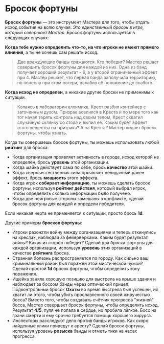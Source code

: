 # Бросок фортуны

**Бросок фортуны** — это инструмент Мастера для того, чтобы отдать исход события на волю случая. _Это единственный бросок в игре, который совершает Мастер._ Бросок фортуны используется в следующих случаях:

**Когда тебе нужно определить что-то, на что игроки не имеют прямого влияния**, а ты не хочешь сам решать исход.
> Две враждующие банды сражаются. Кто победит? Мастер решает совершить бросок фортуны для каждой из них. Одна из банд получает хороший результат - 6, а у второй ограниченный эффект при 4. Мастер решает, что первая банда заполучила территорию, но понесла при этом потери, ослабив её положение до слабого.

**Когда исход не определен**, а никакие другие броски не применимы к ситуации.                     
> Копаясь в лаборатории алхимика, Крест разбил контейнер с заточенным духом. Призрак вселился в Креста и по мере того как тот начал терять контроль над своим телом, Крест схватил случайную склянку со стола и выпил её. Каким будет эффект этого вещества на призрака? А на Креста? Мастер кидает бросок фортуны, чтобы узнать.

Когда ты совершаешь бросок фортуны, ты можешь использовать любой **рейтинг** для броска:

- Когда организация проявляет активность в городе, исход которой не определён, брось **уровень** этой организации.
- Когда шайка действует сама по себе, брось **качество** этой шайки.
- Когда сверхъестественная сила проявляет невиданный ранее эффект, брось **мощность** этого эффекта.
- Когда игрок **собирает информацию**, ты можешь сделать бросок фортуны, используя **рейтинг действия**, который выбрал игрок, чтобы определить сколько информации было получено.
- Когда две неигровые стороны замешаны в конфликте, сделай бросок фортуны для каждой и определи победителя.

Если никакая черта не применяется к ситуации, просто брось **1d**.

Другие примеры **бросков фортуны**:

* Игроки разожгли войну между организациями и теперь откинулись на креслах, наблюдая за фейерверками. Каким будет результат войны? Какая из сторон победит? Сделай два броска фортуны для каждой организации, используя **уровень** этих организаций в качестве **рейтинга** броска.
* Странная болезнь распространяется по городу. Как сильно ваш криминальный район был поражён этой мистической чумой? Сделай простой **1d** бросок фортуны, чтобы определить зону поражения.
* Ищейка заняла хорошую позицию для выстрела на крыше здания и наблюдает за боссом банды через оптический прицел. Подконтрольный бросок **Охоты** во время выстрела был успешен, но хватит ли этого, чтобы убить прославленного своей живучестью босса? Вместо того, чтобы создавать счётчик прогресса "жизней" босса, Мастер совершает бросок фортуны, чтобы определить исход. Результат **4/5**: пуля не попала в сердце, но пробила лёгкое. Босс на грани смерти и ему срочно требуется помощь хорошего хирурга.
* Инспекторы расследуют дело против банды игроков. Как скоро найденные улики приведут к аресту? Сделай бросок фортуны, используя уровень **розыска** банды и отметь тики на часах прогресса.
